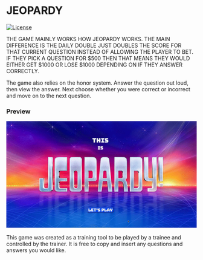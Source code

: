 # JEOPARDY 

[![License](https://img.shields.io/github/license/JustinPaoletta/Jeopardy-Game.svg?style=for-the-badge)](https://github.com/JustinPaoletta/Jeopardy-Game)

THE GAME MAINLY WORKS HOW JEOPARDY WORKS. THE MAIN DIFFERENCE IS THE DAILY DOUBLE JUST DOUBLES THE SCORE FOR THAT CURRENT QUESTION INSTEAD OF ALLOWING THE PLAYER TO BET. IF THEY PICK A QUESTION FOR $500 THEN THAT MEANS THEY WOULD EITHER GET $1000 OR LOSE $1000 DEPENDING ON IF THEY ANSWER CORRECTLY.

The game also relies on the honor system. Answer the question out loud, then view the answer. Next choose whether you were correct or incorrect and move on to the next question.

### Preview

![](Jeopardy.gif)

This game was created as a training tool to be played by a trainee and controlled by the trainer. It is free to copy and insert any questions and answers you would like.
